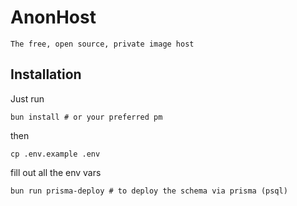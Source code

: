 # AnonHost

`The free, open source, private image host `

## Installation

Just run

```
bun install # or your preferred pm
```

then

```
cp .env.example .env
```

fill out all the env vars


```
bun run prisma-deploy # to deploy the schema via prisma (psql)
```
